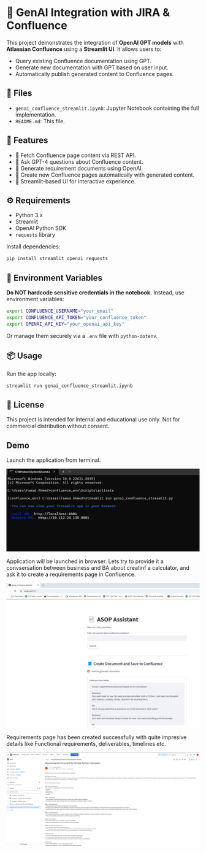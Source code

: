 # 🧠 GenAI Integration with JIRA & Confluence

This project demonstrates the integration of **OpenAI GPT models** with **Atlassian Confluence** using a **Streamlit UI**. It allows users to:

- Query existing Confluence documentation using GPT.
- Generate new documentation with GPT based on user input.
- Automatically publish generated content to Confluence pages.

## 📂 Files

- `genai_confluence_streamlit.ipynb`: Jupyter Notebook containing the full implementation.
- `README.md`: This file.

## 🚀 Features

- 🔐 Fetch Confluence page content via REST API.
- 🤖 Ask GPT-4 questions about Confluence content.
- 📝 Generate requirement documents using OpenAI.
- 📄 Create new Confluence pages automatically with generated content.
- 🎨 Streamlit-based UI for interactive experience.

## ⚙️ Requirements

- Python 3.x
- Streamlit
- OpenAI Python SDK
- `requests` library

Install dependencies:

```bash
pip install streamlit openai requests
```

## 🔑 Environment Variables

**Do NOT hardcode sensitive credentials in the notebook.** Instead, use environment variables:

```bash
export CONFLUENCE_USERNAME="your_email"
export CONFLUENCE_API_TOKEN="your_confluence_token"
export OPENAI_API_KEY="your_openai_api_key"
```

Or manage them securely via a `.env` file with `python-dotenv`.


## 📦 Usage

Run the app locally:

```bash
streamlit run genai_confluence_streamlit.ipynb
```

## 📎 License

This project is intended for internal and educational use only. Not for commercial distribution without consent.

## Demo 

Launch the application from terminal.

![Application Launch](Assets/CMD.png)

Application will be launched in browser. Lets try to provide it a convsersation between business and BA about creatinf a calculator, and ask it to create a requirements page in Confluence.

![Prompt to create a Requirements page](Assets/Demo.png)

Requirements page has been created successfully with quite impresive details like Functional requirements, deliverables, timelines etc.

![Requirements page created](Assets/Page_created.png)
